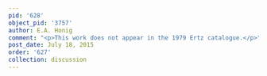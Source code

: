 ```yaml
---
pid: '628'
object_pid: '3757'
author: E.A. Honig
comment: "<p>This work does not appear in the 1979 Ertz catalogue.</p>"
post_date: July 18, 2015
order: '627'
collection: discussion
---
```

